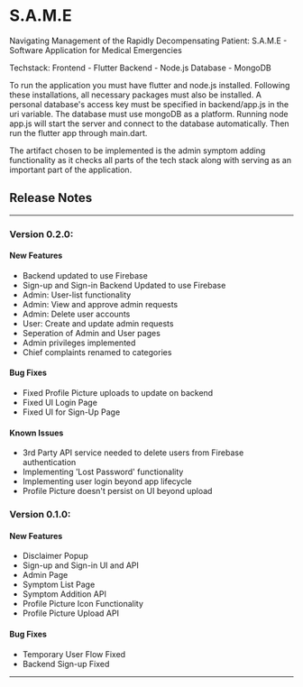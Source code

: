 # S.A.M.E
Navigating Management of the Rapidly Decompensating Patient: S.A.M.E - Software Application for Medical Emergencies

Techstack:
Frontend - Flutter
Backend - Node.js
Database - MongoDB

To run the application you must have flutter and node.js installed. Following these installations, all necessary packages must also be installed. A personal database's access key must be specified in backend/app.js in the uri variable. The database must use mongoDB as a platform. Running node app.js will start the server and connect to the database automatically. Then run the flutter app through main.dart.

The artifact chosen to be implemented is the admin symptom adding functionality as it checks all parts of the tech stack along with serving as an important part of the application.


## Release Notes
---
### Version 0.2.0:
#### New Features
* Backend updated to use Firebase 
* Sign-up and Sign-in Backend Updated to use Firebase
* Admin: User-list functionality
* Admin: View and approve admin requests
* Admin: Delete user accounts
* User: Create and update admin requests
* Seperation of Admin and User pages
* Admin privileges implemented
* Chief complaints renamed to categories

#### Bug Fixes
* Fixed Profile Picture uploads to update on backend
* Fixed UI Login Page
* Fixed UI for Sign-Up Page

#### Known Issues
* 3rd Party API service needed to delete users from Firebase authentication
* Implementing 'Lost Password' functionality
* Implementing user login beyond app lifecycle
* Profile Picture doesn't persist on UI beyond upload


### Version 0.1.0:
#### New Features
* Disclaimer Popup
* Sign-up and Sign-in UI and API
* Admin Page
* Symptom List Page
* Symptom Addition API
* Profile Picture Icon Functionality
* Profile Picture Upload API

#### Bug Fixes
* Temporary User Flow Fixed
* Backend Sign-up Fixed

---
